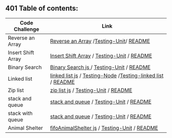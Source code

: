 ## 401 Table of contents:


|Code Challenge | Link |
|---------------|------|
|Reverse an Array| [Reverse an Array](https://github.com/engnour94/data-structures-and-algorithms/blob/array-shift/javascript/code-challenges/array-reverse/array-reverse.js)  /[Testing-Unit](/javascript/code-challenges/array-reverse/reverse.test.js)/ [README](https://github.com/engnour94/data-structures-and-algorithms/blob/array-shift/javascript/code-challenges/array-reverse/readme.md)|
|Insert Shift Array| [Insert Shift Array](https://github.com/engnour94/data-structures-and-algorithms/blob/array-shift/javascript/code-challenges/array-shift/array-shift.js)  /  [Testing-Unit](https://github.com/engnour94/data-structures-and-algorithms/tree/array-shift/javascript/code-challenges/array-shift/test)  / [README](https://github.com/engnour94/data-structures-and-algorithms/blob/array-shift/javascript/code-challenges/array-shift/readme.md)|
|Binary Search| [Binary Search js ](https://github.com/engnour94/data-structures-and-algorithms/blob/main/javascript/code-challenges/array-binary-search/array-binary-search.js)  /  [Testing-Unit](https://github.com/engnour94/data-structures-and-algorithms/tree/main/javascript/code-challenges/array-binary-search/test)  / [README](https://github.com/engnour94/data-structures-and-algorithms/tree/main/javascript/code-challenges/array-binary-search/test)|
|Linked list| [linked list js](/javascript/data-structure/linked-list/linked-list.js)  /  [Testing-Node](/javascript/data-structure/linked-list/__test__/node.test.js)  /[Testing-linked list](/javascript/data-structure/linked-list/__test__/ll.test.js)  / [README](/javascript/data-structure/linked-list/readme.md)|
|Zip list| [zip list js](/javascript/data-structure/linked-list/llzip.js)  /  [Testing-Unit](/javascript/data-structure/linked-list/__test__/llzip.test.js/)  / [README](/javascript/data-structure/linked-list/readme.md)|
|stack and queue| [stack and queue](/javascript/data-structure/stacksAndQueues/stacks-and-queues.js/)  /  [Testing-Unit](/javascript/data-structure/stacksAndQueues/__test__/stacks-and-queues.test.js)  / [README](/javascript/data-structure/stacksAndQueues/readme.md)|
|stack with queue| [stack and queue](/javascript/data-structure/queue-with-stacks/queue-with-stacks.js/)  /  [Testing-Unit](/javascript/data-structure/queue-with-stacks/queue-with-stacks.test.js)  / [README](/javascript/data-structure/queue-with-stacks/readme.md)|
|Animal Shelter| [fifoAnimalShelter js](/javascript/data-structure/fifoAnimalShelter/fifo-animal-shelter.js)  /  [Testing-Unit](/javascript/data-structure/fifoAnimalShelter/shelter.test.js)  / [README](/javascript/data-structure/fifoAnimalShelter/readme.md)|
